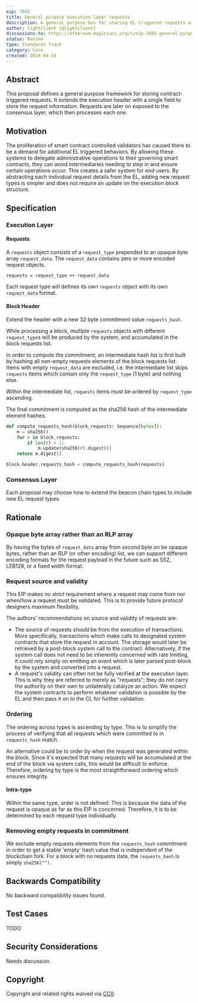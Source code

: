 ```yaml
---
eip: 7685
title: General purpose execution layer requests
description: A general purpose bus for sharing EL triggered requests with the CL
author: lightclient (@lightclient)
discussions-to: https://ethereum-magicians.org/t/eip-7685-general-purpose-execution-layer-requests/19668
status: Review
type: Standards Track
category: Core
created: 2024-04-14
---
```


## Abstract

This proposal defines a general purpose framework for storing contract-triggered
requests. It extends the execution header with a single field to store the
request information. Requests are later on exposed to the consensus layer, which
then processes each one.

## Motivation

The proliferation of smart contract controlled validators has caused there to be
a demand for additional EL triggered behaviors. By allowing these systems to
delegate administrative operations to their governing smart contracts, they can
avoid intermediaries needing to step in and ensure certain operations occur.
This creates a safer system for end users. By abstracting each individual request
details from the EL, adding new request types is simpler and does not require an
update on the execution block structure.

## Specification

### Execution Layer

#### Requests

A `requests` object consists of a `request_type` prepended to an opaque byte array
`request_data`. The `request_data` contains zero or more encoded request objects.

```
requests = request_type ++ request_data
```

Each request type will defines its own `requests` object with its own `request_data` format.

#### Block Header

Extend the header with a new 32 byte commitment value `requests_hash`.

While processing a block, multiple `requests` objects with different `request_type`s will
be produced by the system, and accumulated in the block requests list.

In order to compute the commitment, an intermediate hash list is first built by hashing
all non-empty requests elements of the block requests list. Items with empty
`request_data` are excluded, i.e. the intermediate list skips `requests` items which
contain only the `request_type` (1 byte) and nothing else.

Within the intermediate list, `requests` items must be ordered by `request_type` ascending.

The final commitment is computed as the sha256 hash of the intermediate element hashes.

```python
def compute_requests_hash(block_requests: Sequence[bytes]):
    m = sha256()
    for r in block_requests:
        if len(r) > 1:
            m.update(sha256(r).digest())
    return m.digest()

block.header.requests_hash = compute_requests_hash(requests)
```

### Consensus Layer

Each proposal may choose how to extend the beacon chain types to include new EL request
types.

## Rationale

### Opaque byte array rather than an RLP array

By having the bytes of `request_data` array from second byte on be opaque bytes, rather
than an RLP (or other encoding) list, we can support different encoding formats for the
request payload in the future such as SSZ, LEB128, or a fixed width format.

### Request source and validity

This EIP makes no strict requirement where a request may come from nor when/how
a request must be validated. This is to provide future protocol designers
maximum flexibility.

The authors' recommendations on source and validity of requests are:

* The source of requests should be from the execution of transactions. More
  specifically, transactions which make calls to designated system contracts
  that store the request in account. The storage would later be retrieved by a
  post-block system call to the contract. Alternatively, if the system call does
  not need to be inherently concerned with rate limiting, it could rely simply
  on emitting an event which is later parsed post-block by the system and
  converted into a request.
* A request's validity can often not be fully verified at the execution layer.
  This is why they are referred to merely as "requests"; they do not carry the
  authority on their own to unilaterally catalyze an action. We expect the system
  contracts to perform whatever validation is possible by the EL and then pass
  it on to the CL for further validation.

### Ordering

The ordering across types is ascending by type. This is to simplify the process
of verifying that all requests which were committed to in `requests_hash` match.

An alternative could be to order by when the request was generated within the
block. Since it's expected that many requests will be accumulated at the end of
the block via system calls, this would be difficult to enforce. Therefore,
ordering by type is the most straightforward ordering which ensures integrity.

#### Intra-type

Within the same type, order is not defined. This is because the data of the
request is opaque as far as this EIP is concerned. Therefore, it is to be
determined by each request type individually.

### Removing empty requests in commitment

We exclude empty requests elements from the `requests_hash` commitment in order to get a
stable 'empty' hash value that is independent of the blockchain fork. For a block with no
requests data, the `requests_hash` is simply `sha256("")`.

## Backwards Compatibility

No backward compatibility issues found.

## Test Cases

TODO

## Security Considerations

Needs discussion.

## Copyright

Copyright and related rights waived via [CC0](../LICENSE.md).
